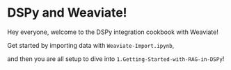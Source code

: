 # DSPy and Weaviate!

Hey everyone, welcome to the DSPy integration cookbook with Weaviate!

Get started by importing data with `Weaviate-Import.ipynb`,

and then you are all setup to dive into `1.Getting-Started-with-RAG-in-DSPy`!
